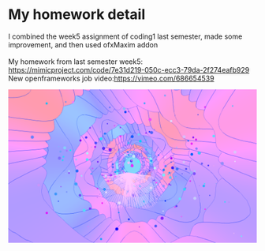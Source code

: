 My homework detail
=====
I combined the week5 assignment of coding1 last semester, made some improvement, and then used ofxMaxim addon <br> <br>
My homework from last semester week5: <https://mimicproject.com/code/7e31d219-050c-ecc3-79da-2f274eafb929> <br>
New openframeworks job video:<https://vimeo.com/686654539>

![](https://github.com/orionmel/Coding2-Weekly-Project-advanced-framework/blob/main/%E2%9D%A4%EF%B8%8Fweek2_ofx/finalwork.jpg)

